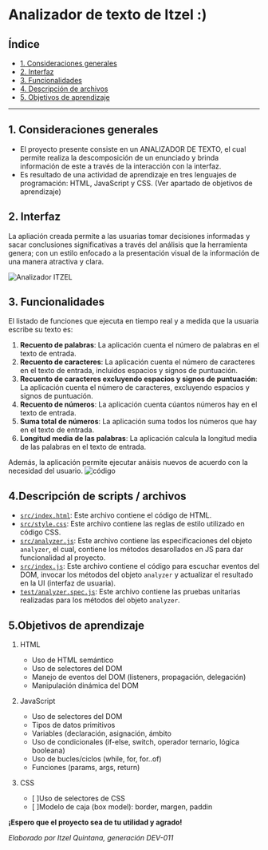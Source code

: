# Analizador de texto de Itzel :)

## Índice

* [1. Consideraciones generales](#1-consideraciones-generales)
* [2. Interfaz](#2-interfaz)
* [3. Funcionalidades](#3-funcionalidades)
* [4. Descripción de archivos](#4-descripción-de-scripts-/archivos)
* [5. Objetivos de aprendizaje](#5-objetivos-de-aprendizaje)
***

## 1. Consideraciones generales

* El proyecto presente consiste en un ANALIZADOR DE TEXTO, el cual permite realiza la descomposición de un enunciado y brinda información de este a través de la interacción con la interfaz.
* Es resultado de una actividad de aprendizaje en tres lenguajes de programación: HTML, JavaScript y CSS. (Ver apartado de objetivos de aprendizaje)

## 2. Interfaz

La apliación creada permite a las usuarias tomar decisiones informadas y sacar conclusiones significativas a través del análisis que la herramienta genera; con un estilo enfocado a la presentación visual de la información de una manera atractiva y clara. 

![Analizador ITZEL](https://github.com/ItzelQuintana/text-analyzerIQ/assets/142268037/726c90ae-dc75-4ae5-9d36-30702cc4cf45)

## 3. Funcionalidades

El listado de funciones que ejecuta en tiempo real y a medida que la usuaria escribe su texto es:

1) **Recuento de palabras**: La aplicación cuenta el número de palabras en el texto de entrada.
2) **Recuento de caracteres**: La aplicación cuenta el número de caracteres en el texto de entrada, incluidos espacios y signos de
    puntuación.
3) **Recuento de caracteres excluyendo espacios y signos de puntuación**: La aplicación cuenta el número de caracteres, excluyendo espacios y signos de puntuación.
4) **Recuento de números**: La aplicación cuenta cúantos números hay en el texto de entrada.
5) **Suma total de números**: La aplicación suma todos los números que hay en el texto de entrada.
6) **Longitud media de las palabras**: La aplicación calcula la longitud media de las palabras en el texto de entrada.

Además, la aplicación permite ejecutar anáisis nuevos de acuerdo con la necesidad del usuario. 
![código](https://github.com/ItzelQuintana/text-analyzerIQ/assets/142268037/2288ae95-5176-45cf-a6fd-e025a64535f7)


## 4.Descripción de scripts / archivos

* [`src/index.html`](./src/index.html): Este archivo contiene el código de HTML.
* [`src/style.css`](./src/style.css): Este archivo contiene las reglas de
  estilo utilizado en código CSS.
* [`src/analyzer.js`](./src/analyzer.js): Este archivo contiene las especificaciones del objeto
  `analyzer`, el cual, contiene los métodos desarollados en JS para dar funcionalidad al proyecto.
* [`src/index.js`](./src/index.js): Este archivo contiene el código para escuchar eventos del DOM, invocar
  los métodos del objeto `analyzer` y actualizar el resultado en la UI (interfaz de usuaria).
* [`test/analyzer.spec.js`](./test/analyzer.spec.js): Este archivo contiene las pruebas unitarias realizadas para los métodos del objeto `analyzer`.


## 5.Objetivos de aprendizaje

1) HTML
   - Uso de HTML semántico
   - Uso de selectores del DOM
   - Manejo de eventos del DOM (listeners, propagación, delegación)
   - Manipulación dinámica del DOM

2) JavaScript
   - Uso de selectores del DOM
   - Tipos de datos primitivos
   - Variables (declaración, asignación, ámbito
   - Uso de condicionales (if-else, switch, operador ternario, lógica booleana)
   - Uso de bucles/ciclos (while, for, for..of)
   - Funciones (params, args, return)

3) CSS
   - [ ]Uso de selectores de CSS
   - [ ]Modelo de caja (box model): border, margen, paddin



**¡Espero que el proyecto sea de tu utilidad y agrado!**

*Elaborado por Itzel Quintana, generación DEV-011*

